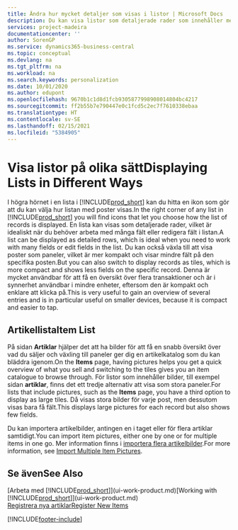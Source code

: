 ```yaml
---
title: Ändra hur mycket detaljer som visas i listor | Microsoft Docs
description: Du kan visa listor som detaljerade rader som innehåller mer information eller som paneler som är lätta att skanna och kan innehålla miniatyrbilder.
services: project-madeira
documentationcenter: ''
author: SorenGP
ms.service: dynamics365-business-central
ms.topic: conceptual
ms.devlang: na
ms.tgt_pltfrm: na
ms.workload: na
ms.search.keywords: personalization
ms.date: 10/01/2020
ms.author: edupont
ms.openlocfilehash: 9670b1c1d8d1fcb9305877998908014804bc4217
ms.sourcegitcommit: ff2b55b7e790447e0c1fcd5c2ec7f7610338ebaa
ms.translationtype: HT
ms.contentlocale: sv-SE
ms.lasthandoff: 02/15/2021
ms.locfileid: "5384905"
---
```

# <a name="displaying-lists-in-different-ways"></a><span data-ttu-id="be8e2-103">Visa listor på olika sätt</span><span class="sxs-lookup"><span data-stu-id="be8e2-103">Displaying Lists in Different Ways</span></span>
<span data-ttu-id="be8e2-104">I högra hörnet i en lista i [!INCLUDE[prod_short](includes/prod_short.md)] kan du hitta en ikon som gör att du kan välja hur listan med poster visas.</span><span class="sxs-lookup"><span data-stu-id="be8e2-104">In the right corner of any list in [!INCLUDE[prod_short](includes/prod_short.md)] you will find icons that let you choose how the list of records is displayed.</span></span> <span data-ttu-id="be8e2-105">En lista kan visas som detaljerade rader, vilket är idealiskt när du behöver arbeta med många fält eller redigera fält i listan.</span><span class="sxs-lookup"><span data-stu-id="be8e2-105">A list can be displayed as detailed rows, which is ideal when you need to work with many fields or edit fields in the list.</span></span> <span data-ttu-id="be8e2-106">Du kan också växla till att visa poster som paneler, vilket är mer kompakt och visar mindre fält på den specifika posten.</span><span class="sxs-lookup"><span data-stu-id="be8e2-106">But you can also switch to display records as tiles, which is more compact and shows less fields on the specific record.</span></span> <span data-ttu-id="be8e2-107">Denna är mycket användbar för att få en översikt över flera transaktioner och är i synnerhet användbar i mindre enheter, eftersom den är kompakt och enklare att klicka på.</span><span class="sxs-lookup"><span data-stu-id="be8e2-107">This is very useful to gain an overview of several entries and is in particular useful on smaller devices, because it is compact and easier to tap.</span></span>

## <a name="item-list"></a><span data-ttu-id="be8e2-108">Artikellista</span><span class="sxs-lookup"><span data-stu-id="be8e2-108">Item List</span></span>
<span data-ttu-id="be8e2-109">På sidan **Artiklar** hjälper det att ha bilder för att få en snabb översikt över vad du säljer och växling till paneler ger dig en artikelkatalog som du kan bläddra igenom.</span><span class="sxs-lookup"><span data-stu-id="be8e2-109">On the **Items** page, having pictures helps you get a quick overview of what you sell and switching to the tiles gives you an item catalogue to browse through.</span></span> <span data-ttu-id="be8e2-110">För listor som innehåller bilder, till exempel sidan **artiklar**, finns det ett tredje alternativ att visa som stora paneler.</span><span class="sxs-lookup"><span data-stu-id="be8e2-110">For lists that include pictures, such as the **Items** page, you have a third option to display as large tiles.</span></span> <span data-ttu-id="be8e2-111">Då visas stora bilder för varje post, men dessutom visas bara få fält.</span><span class="sxs-lookup"><span data-stu-id="be8e2-111">This displays large pictures for each record but also shows few fields.</span></span>

<span data-ttu-id="be8e2-112">Du kan importera artikelbilder, antingen en i taget eller för flera artiklar samtidigt.</span><span class="sxs-lookup"><span data-stu-id="be8e2-112">You can import item pictures, either one by one or for multiple items in one go.</span></span> <span data-ttu-id="be8e2-113">Mer information finns i [importera flera artikelbilder](inventory-how-import-item-pictures.md).</span><span class="sxs-lookup"><span data-stu-id="be8e2-113">For more information, see [Import Multiple Item Pictures](inventory-how-import-item-pictures.md).</span></span>  

## <a name="see-also"></a><span data-ttu-id="be8e2-114">Se även</span><span class="sxs-lookup"><span data-stu-id="be8e2-114">See Also</span></span>
<span data-ttu-id="be8e2-115">[Arbeta med [!INCLUDE[prod_short](includes/prod_short.md)]](ui-work-product.md)</span><span class="sxs-lookup"><span data-stu-id="be8e2-115">[Working with [!INCLUDE[prod_short](includes/prod_short.md)]](ui-work-product.md)</span></span>  
[<span data-ttu-id="be8e2-116">Registrera nya artiklar</span><span class="sxs-lookup"><span data-stu-id="be8e2-116">Register New Items</span></span>](inventory-how-register-new-items.md)  


[!INCLUDE[footer-include](includes/footer-banner.md)]